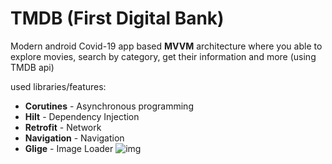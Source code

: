 # TMDB (First Digital Bank)

Modern android Covid-19 app based <b>MVVM</b> architecture where you able to explore movies, search by category, get their information and more (using TMDB api) 

used libraries/features:
* <b>Corutines</b> - Asynchronous programming
* <b>Hilt</b> - Dependency Injection
* <b>Retrofit</b> - Network
* <b>Navigation</b> - Navigation
* <b>Glige</b> - Image Loader
![img](demo.gif)
